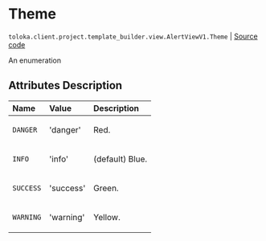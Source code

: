 # Theme
`toloka.client.project.template_builder.view.AlertViewV1.Theme` | [Source code](https://github.com/Toloka/toloka-kit/blob/v1.1.3/src/client/project/template_builder/view.py#L87)

An enumeration

## Attributes Description

| Name | Value | Description |
| :------| :-----------| :----------| 
`DANGER`|'danger'|<p>Red.</p>
`INFO`|'info'|<p>(default) Blue.</p>
`SUCCESS`|'success'|<p>Green.</p>
`WARNING`|'warning'|<p>Yellow.</p>
